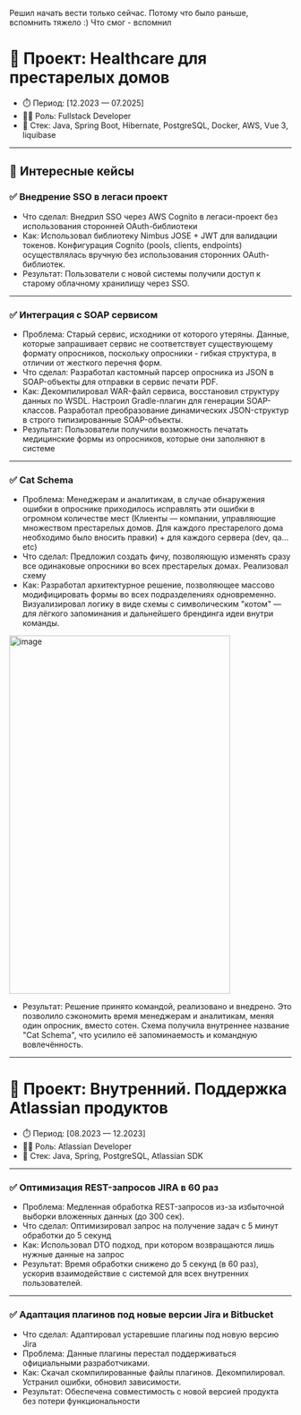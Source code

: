 Решил начать вести только сейчас. Потому что было раньше, вспомнить тяжело :)
Что смог - вспомнил

# 📁 Проект: Healthcare для престарелых домов
- ⏱️ Период: [12.2023 — 07.2025]
- 🧑‍💻 Роль: Fullstack Developer
- 🧰 Стек: Java, Spring Boot, Hibernate, PostgreSQL, Docker, AWS, Vue 3, liquibase

---

## 🔧 Интересные кейсы

### ✅ Внедрение SSO в легаси проект
- Что сделал: Внедрил SSO через AWS Cognito в легаси-проект без использования сторонней OAuth-библиотеки
- Как: Использовал библиотеку Nimbus JOSE + JWT для валидации токенов. Конфигурация Cognito (pools, clients, endpoints) осуществлялась вручную без использования сторонних OAuth-библиотек.
- Результат: Пользователи с новой системы получили доступ к старому облачному хранилищу через SSO.

---

### ✅ Интеграция с SOAP сервисом
- Проблема: Старый сервис, исходники от которого утеряны. Данные, которые запрашивает сервис не соответствует существующему формату опросников, поскольку опросники - гибкая структура, в отличии от жесткого перечня форм.
- Что сделал: Разработал кастомный парсер опросника из JSON в SOAP-объекты для отправки в сервис печати PDF.
- Как: Декомпилировал WAR-файл сервиса, восстановил структуру данных по WSDL. Настроил Gradle-плагин для генерации SOAP-классов. Разработал преобразование динамических JSON-структур в строго типизированные SOAP-объекты.
- Результат: Пользователи получили возможность печатать медицинские формы из опросников, которые они заполняют в системе

---

### ✅ Cat Schema
- Проблема: Менеджерам и аналитикам, в случае обнаружения ошибки в опроснике приходилось исправлять эти ошибки в огромном количестве мест (Клиенты — компании, управляющие множеством престарелых домов. Для каждого престарелого дома необходимо было вносить правки) + для каждого сервера (dev, qa... etc)
- Что сделал: Предложил создать фичу, позволяющую изменять сразу все одинаковые опросники во всех престарелых домах. Реализовал схему
- Как: Разработал архитектурное решение, позволяющее массово модифицировать формы во всех подразделениях одновременно. Визуализировал логику в виде схемы с символическим "котом" — для лёгкого запоминания и дальнейшего брендинга идеи внутри команды.

<img width="394" height="640" alt="image" src="https://github.com/user-attachments/assets/3fb0d88f-57f9-448d-8b7a-63a5d7c7c056" />

- Результат: Решение принято командой, реализовано и внедрено. Это позволило сэкономить время менеджерам и аналитикам, меняя один опросник, вместо сотен.
Схема получила внутреннее название "Cat Schema", что усилило её запоминаемость и командную вовлечённость.

---

# 📁 Проект: Внутренний. Поддержка Atlassian продуктов
- ⏱️ Период: [08.2023 — 12.2023]
- 🧑‍💻 Роль: Atlassian Developer
- 🧰 Стек: Java, Spring, PostgreSQL, Atlassian SDK

---

### ✅ Оптимизация REST-запросов JIRA в 60 раз
- Проблема: Медленная обработка REST-запросов из-за избыточной выборки вложенных данных (до 300 сек).
- Что сделал: Оптимизировал запрос на получение задач с 5 минут обработки до 5 секунд
- Как: Использовал DTO подход, при котором возвращаются лишь нужные данные на запрос
- Результат: Время обработки снижено до 5 секунд (в 60 раз), ускорив взаимодействие с системой для всех внутренних пользователей.
---

### ✅ Адаптация плагинов под новые версии Jira и Bitbucket
- Что сделал: Адаптировал устаревшие плагины под новую версию Jira
- Проблема: Данные плагины перестал поддерживаться официальными разработчиками.
- Как: Скачал скомпилированные файлы плагинов. Декомпилировал. Устранил ошибки, обновил зависимости.
- Результат: Обеспечена совместимость с новой версией продукта без потери функциональности

